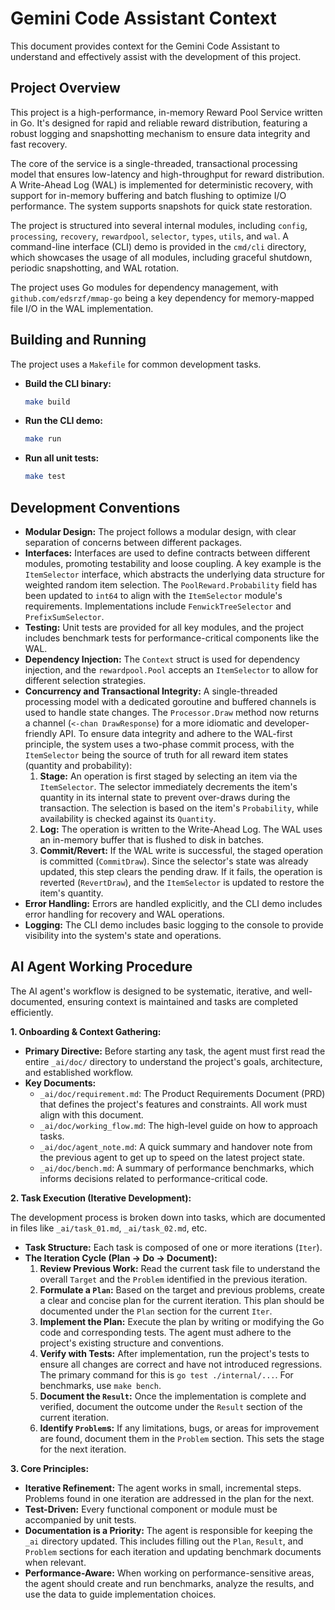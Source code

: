 # Gemini Code Assistant Context

This document provides context for the Gemini Code Assistant to understand and effectively assist with the development of this project.

## Project Overview

This project is a high-performance, in-memory Reward Pool Service written in Go. It's designed for rapid and reliable reward distribution, featuring a robust logging and snapshotting mechanism to ensure data integrity and fast recovery.

The core of the service is a single-threaded, transactional processing model that ensures low-latency and high-throughput for reward distribution. A Write-Ahead Log (WAL) is implemented for deterministic recovery, with support for in-memory buffering and batch flushing to optimize I/O performance. The system supports snapshots for quick state restoration.

The project is structured into several internal modules, including `config`, `processing`, `recovery`, `rewardpool`, `selector`, `types`, `utils`, and `wal`. A command-line interface (CLI) demo is provided in the `cmd/cli` directory, which showcases the usage of all modules, including graceful shutdown, periodic snapshotting, and WAL rotation.

The project uses Go modules for dependency management, with `github.com/edsrzf/mmap-go` being a key dependency for memory-mapped file I/O in the WAL implementation.

## Building and Running

The project uses a `Makefile` for common development tasks.

*   **Build the CLI binary:**
    ```sh
    make build
    ```

*   **Run the CLI demo:**
    ```sh
    make run
    ```

*   **Run all unit tests:**
    ```sh
    make test
    ```

## Development Conventions

*   **Modular Design:** The project follows a modular design, with clear separation of concerns between different packages.
*   **Interfaces:** Interfaces are used to define contracts between different modules, promoting testability and loose coupling. A key example is the `ItemSelector` interface, which abstracts the underlying data structure for weighted random item selection. The `PoolReward.Probability` field has been updated to `int64` to align with the `ItemSelector` module's requirements. Implementations include `FenwickTreeSelector` and `PrefixSumSelector`.
*   **Testing:** Unit tests are provided for all key modules, and the project includes benchmark tests for performance-critical components like the WAL.
*   **Dependency Injection:** The `Context` struct is used for dependency injection, and the `rewardpool.Pool` accepts an `ItemSelector` to allow for different selection strategies.
*   **Concurrency and Transactional Integrity:** A single-threaded processing model with a dedicated goroutine and buffered channels is used to handle state changes. The `Processor.Draw` method now returns a channel (`<-chan DrawResponse`) for a more idiomatic and developer-friendly API. To ensure data integrity and adhere to the WAL-first principle, the system uses a two-phase commit process, with the `ItemSelector` being the source of truth for all reward item states (quantity and probability):
    1.  **Stage:** An operation is first staged by selecting an item via the `ItemSelector`. The selector immediately decrements the item's quantity in its internal state to prevent over-draws during the transaction. The selection is based on the item's `Probability`, while availability is checked against its `Quantity`.
    2.  **Log:** The operation is written to the Write-Ahead Log. The WAL uses an in-memory buffer that is flushed to disk in batches.
    3.  **Commit/Revert:** If the WAL write is successful, the staged operation is committed (`CommitDraw`). Since the selector's state was already updated, this step clears the pending draw. If it fails, the operation is reverted (`RevertDraw`), and the `ItemSelector` is updated to restore the item's quantity.
*   **Error Handling:** Errors are handled explicitly, and the CLI demo includes error handling for recovery and WAL operations.
*   **Logging:** The CLI demo includes basic logging to the console to provide visibility into the system's state and operations.

## AI Agent Working Procedure

The AI agent's workflow is designed to be systematic, iterative, and well-documented, ensuring context is maintained and tasks are completed efficiently.

**1. Onboarding & Context Gathering:**

*   **Primary Directive:** Before starting any task, the agent must first read the entire `_ai/doc/` directory to understand the project's goals, architecture, and established workflow.
*   **Key Documents:**
    *   `_ai/doc/requirement.md`: The Product Requirements Document (PRD) that defines the project's features and constraints. All work must align with this document.
    *   `_ai/doc/working_flow.md`: The high-level guide on how to approach tasks.
    *   `_ai/doc/agent_note.md`: A quick summary and handover note from the previous agent to get up to speed on the latest project state.
    *   `_ai/doc/bench.md`: A summary of performance benchmarks, which informs decisions related to performance-critical code.

**2. Task Execution (Iterative Development):**

The development process is broken down into tasks, which are documented in files like `_ai/task_01.md`, `_ai/task_02.md`, etc.

*   **Task Structure:** Each task is composed of one or more iterations (`Iter`).
*   **The Iteration Cycle (Plan -> Do -> Document):**
    1.  **Review Previous Work:** Read the current task file to understand the overall `Target` and the `Problem` identified in the previous iteration.
    2.  **Formulate a `Plan`:** Based on the target and previous problems, create a clear and concise plan for the current iteration. This plan should be documented under the `Plan` section for the current `Iter`.
    3.  **Implement the Plan:** Execute the plan by writing or modifying the Go code and corresponding tests. The agent must adhere to the project's existing structure and conventions.
    4.  **Verify with Tests:** After implementation, run the project's tests to ensure all changes are correct and have not introduced regressions. The primary command for this is `go test ./internal/...`. For benchmarks, use `make bench`.
    5.  **Document the `Result`:** Once the implementation is complete and verified, document the outcome under the `Result` section of the current iteration.
    6.  **Identify `Problem`s:** If any limitations, bugs, or areas for improvement are found, document them in the `Problem` section. This sets the stage for the next iteration.

**3. Core Principles:**

*   **Iterative Refinement:** The agent works in small, incremental steps. Problems found in one iteration are addressed in the plan for the next.
*   **Test-Driven:** Every functional component or module must be accompanied by unit tests.
*   **Documentation is a Priority:** The agent is responsible for keeping the `_ai` directory updated. This includes filling out the `Plan`, `Result`, and `Problem` sections for each iteration and updating benchmark documents when relevant.
*   **Performance-Aware:** When working on performance-sensitive areas, the agent should create and run benchmarks, analyze the results, and use the data to guide implementation choices.
